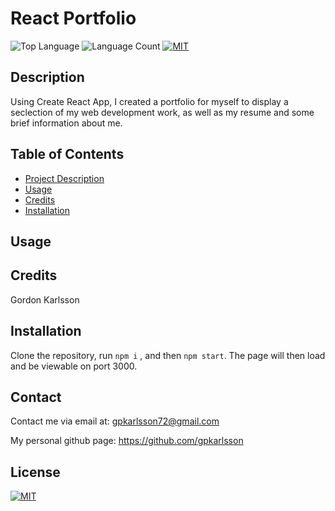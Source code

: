  
# React Portfolio
  ![Top Language](https://img.shields.io/github/languages/top/gpkarlsson/React_Portfolio)
  ![Language Count](https://img.shields.io/github/languages/count/gpkarlsson/React_Portfolio)
  [![MIT](https://img.shields.io/badge/License-MIT-yellow.svg)](https://opensource.org/licenses/MIT)

## Description
Using Create React App, I created a portfolio for myself to display a seclection of my web development work, as well as my resume and some brief information about me.

## Table of Contents
- [Project Description](#Description)
- [Usage](#Usage)
- [Credits](#Credits)
- [Installation](#Installation)

## Usage

## Credits
Gordon Karlsson

## Installation
Clone the repository, run `npm i` , and then `npm start`. The page will then load and be viewable on port 3000.

## Contact
Contact me via email at: gpkarlsson72@gmail.com

My personal github page: https://github.com/gpkarlsson

## License
[![MIT](https://img.shields.io/badge/License-MIT-yellow.svg)](https://opensource.org/licenses/MIT)  
